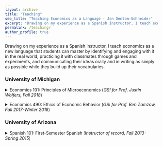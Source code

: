 ```yaml
---
layout: archive
title: "Teaching"
seo_title: "Teaching Economics as a Language - Jon Denton-Schneider"
excerpt: "Drawing on my experience as a Spanish instructor, I teach economics as a new language for students to master."
permalink: /teaching/
author_profile: true
---
```


<p>
Drawing on my experience as a Spanish instructor, I teach economics as a new language that students can master by identifying and engaging with it in the real world, practicing it with classmates through games and experiments, and communicating their ideas orally and in writing as simply as possible while they build up their vocabularies.
</p>
  
<h3>University of Michigan</h3>

<p>
<details><summary>Economics 101: Principles of Microeconomics (<i>GSI for Prof. Justin Wolfers, Fall 2018</i>)</summary>
  <blockquote>
  <p><i>Taught 50 students in 2 weekly discussion sections</i>
  </p>
  <p><a href="https://jondentonschneider.com/files/denton-schneider_teaching_evaluations_econ101.pdf"><i>Evaluations</i></a>
  </p>
  <p><i>"[Jon] was the best GSI I have had. He is very knowledgeable and is great at making everyone feel comfortable in the classroom. He is the only reason I showed up for discussions."</i>
  </p>
  <p><i>"He genuinely cared about his students and consistently went out of his way to make sure everyone understood the course material (i.e. giving detailed explanations on discussion and practice exam questions)."</i>
  </p>
  <p><i>"One of the most welcoming instructors I have ever had. Amazing."</i>
  </p>
  </blockquote>
  </details>
  </p>

<p>
<details><summary>Economics 490: Ethics of Economic Behavior (<i>GSI for Prof. Ben Zamzow, Fall 2017-Winter 2018</i>)</summary>
  <blockquote>
  <p><i>Developed writing skills of 100 students in 2 Upper-Level Writing Requirement classes</i>
  </p>
  </blockquote>
  </details>
  </p>

<h3>University of Arizona</h3>


<p>
<details><summary>Spanish 101: First-Semester Spanish (<i>Instructor of record, Fall 2013-Spring 2015</i>)</summary>
  <blockquote>
  <p><i>Instructor of record for 125 students in 5 classes meeting 4 times per week</i>
  </p>
  </blockquote>
  </details>
  </p>
